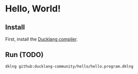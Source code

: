# Hello, World!

## Install

First, install the [Ducklang compiler](https://github.com/ducklang-community/ducklang).

## Run (TODO)

```sh
dklng github:ducklang-community/hello/hello.program.dklng
```
